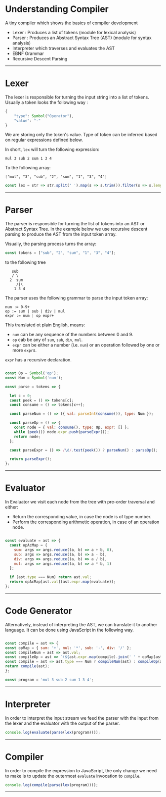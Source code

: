 # Understanding Compiler

A tiny compiler which shows the basics of compiler development

* Lexer : Produces a list of tokens (module for lexical analysis)
* Parser : Produces an Abstract Syntax Tree (AST) (module for syntax analysis)
* Interpreter which traverses and evaluates the AST
* EBNF Grammar
* Recursive Descent Parsing

--------------------------

# Lexer

The lexer is responsible for turning the input string into a list of tokens. Usually a token looks the following way :

```javascript
{
    "type": Symbol("Operator"),
    "value": "-"
}
```

We are storing only the token's value. Type of token can be inferred based on regular expressions defined below.

In short, `lex` will turn the following expression:
```
mul 3 sub 2 sum 1 3 4
```

To the following array:
```
["mul", "3", "sub", "2", "sum", "1", "3", "4"]
```

```javascript
const lex = str => str.split(' ').map(s => s.trim()).filter(s => s.length);

```

-------

# Parser

The parser is responsible for turning the list of tokens into an AST or Abstract Syntax Tree. In the example below we use recursive descent parsing to produce the AST from the input token array.

Visually, the parsing process turns the array:

```javascript
const tokens = ["sub", "2", "sum", "1", "3", "4"];
```
 to the following tree

```
   sub
   / \
  2  sum
     /|\
    1 3 4

```

The parser uses the following grammar to parse the input token array:

```
num := 0-9+
op := sum | sub | div | mul
expr := num | op expr+

```

This translated ot plain English, means:
- `num` can be any sequence of the numbers between 0 and 9.
- `op` cab be any of `sum`, `sub`, `div`, `mul`.
- `expr` can be either a number (i.e. `num`) or an operation followed by one or more `expr`s.

`expr` has a recursive declaration.

```javascript

const Op = Symbol('op');
const Num = Symbol('num');

const parse = tokens => {

  let c = 0;
  const peek = () => tokens[c];
  const consume = () => tokens[c++];

  const parseNum = () => ({ val: parseInt(consume()), type: Num });

  const parseOp = () => {
    const node = { val: consume(), type: Op, expr: [] };
    while (peek()) node.expr.push(parseExpr());
    return node;
  };

  const parseExpr = () => /\d/.test(peek()) ? parseNum() : parseOp();

  return parseExpr();
};

```
-----------

# Evaluator


  In Evaluator we visit each node from the tree with pre-order traversal and either:
  - Return the corresponding value, in case the node is of type number.
  - Perform the corresponding arithmetic operation, in case of an operation node.

```javascript

const evaluate = ast => {
  const opAcMap = {
    sum: args => args.reduce((a, b) => a + b, 0),
    sub: args => args.reduce((a, b) => a - b),
    div: args => args.reduce((a, b) => a / b),
    mul: args => args.reduce((a, b) => a * b, 1)
  };

  if (ast.type === Num) return ast.val;
  return opAcMap[ast.val](ast.expr.map(evaluate));
};

```


-----------

# Code Generator

  Alternatively, instead of interpreting the AST, we can translate it to another language. 
  It can be done using JavaScript in the following way.

  ```javascript
  
  const compile = ast => {
  const opMap = { sum: '+', mul: '*', sub: '-', div: '/' };
  const compileNum = ast => ast.val;
  const compileOp = ast => `(${ast.expr.map(compile).join(' ' + opMap[ast.val] + ' ')})`;
  const compile = ast => ast.type === Num ? compileNum(ast) : compileOp(ast);
  return compile(ast);
};

const program = 'mul 3 sub 2 sum 1 3 4';

  ```

-------------

# Interpreter

In order to interpret the input stream we feed the parser with the input from the lexer and the evaluator with the output of the parser.

```javascript
console.log(evaluate(parse(lex(program))));
```

-----------

# Compiler

  In order to compile the expression to JavaScript, the only change we need to make
  is to update the outermost `evaluate` invocation to `compile`.

```javascript
console.log(compile(parse(lex(program))));
```

--------------
